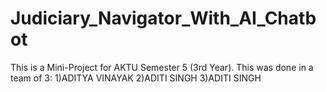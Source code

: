 # Judiciary_Navigator_With_AI_Chatbot
This is a Mini-Project for AKTU Semester 5 (3rd Year). This was done in a team of 3: 1)ADITYA VINAYAK 2)ADITI SINGH 3)ADITI SINGH
